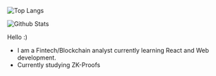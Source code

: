 <div align="left">
<div/>
  
![Top Langs](https://github-readme-stats.vercel.app/api/top-langs/?username=mmsaki&count_private=true&layout=compact&langs_count=8&hide=html,asp,c%23)
  
![Github Stats](https://github-readme-stats.vercel.app/api?username=mmsaki)

Hello :)
- I am a Fintech/Blockchain analyst currently learning React and Web development.
- Currently studying ZK-Proofs
